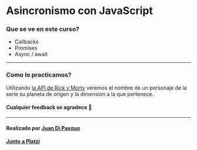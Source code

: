 # Asincronismo con JavaScript

### Que se ve en este curso?
-  Callbacks
- Promises
- Async / await

------------
### Como lo practicamos?
Utilizando [la API de Rick y Morty](https://rickandmortyapi.com/ "la API de Rick y Morty") veremos el nombre de un personaje de la serie su planeta de origen y la dimension a la que pertenece.
#### Cualquier feedback se agradece 💚
------------
#### Realizado por [Juan Di Pasquo](https://twitter.com/JADiPasquo "Juan Di Pasquo")
#### [Junto a Platzi](https://platzi.com/ "Platzi")
